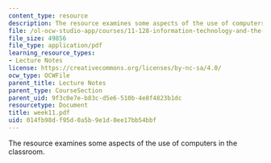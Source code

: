 ```yaml
---
content_type: resource
description: The resource examines some aspects of the use of computers in the classroom.
file: /ol-ocw-studio-app/courses/11-128-information-technology-and-the-labor-market-spring-2005/014fb98df95d0a5b9e1d0ee17bb54bbf_week11.pdf
file_size: 49856
file_type: application/pdf
learning_resource_types:
- Lecture Notes
license: https://creativecommons.org/licenses/by-nc-sa/4.0/
ocw_type: OCWFile
parent_title: Lecture Notes
parent_type: CourseSection
parent_uid: 9f3c0e7e-b83c-d5e6-510b-4e8f4823b1dc
resourcetype: Document
title: week11.pdf
uid: 014fb98d-f95d-0a5b-9e1d-0ee17bb54bbf
---
```

The resource examines some aspects of the use of computers in the classroom.